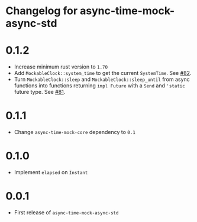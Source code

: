 # Changelog for async-time-mock-async-std

# 0.1.2
* Increase minimum rust version to `1.70`
* Add `MockableClock::system_time` to get the current `SystemTime`.
  See [#82](https://github.com/communityvi/async-time-mock/issues/82).
* Turn `MockableClock::sleep` and `MockableClock::sleep_until` from async functions into functions returning `impl Future` with a `Send` and `'static` future type.
  See [#81](https://github.com/communityvi/async-time-mock/issues/81).

# 0.1.1
* Change `async-time-mock-core` dependency to `0.1`

# 0.1.0
* Implement `elapsed` on `Instant`

# 0.0.1
* First release of `async-time-mock-async-std`
